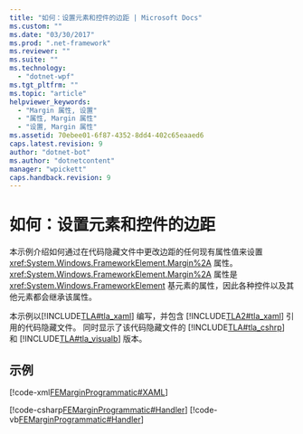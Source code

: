 ```yaml
---
title: "如何：设置元素和控件的边距 | Microsoft Docs"
ms.custom: ""
ms.date: "03/30/2017"
ms.prod: ".net-framework"
ms.reviewer: ""
ms.suite: ""
ms.technology: 
  - "dotnet-wpf"
ms.tgt_pltfrm: ""
ms.topic: "article"
helpviewer_keywords: 
  - "Margin 属性, 设置"
  - "属性, Margin 属性"
  - "设置, Margin 属性"
ms.assetid: 70ebee01-6f87-4352-8dd4-402c65eaaed6
caps.latest.revision: 9
author: "dotnet-bot"
ms.author: "dotnetcontent"
manager: "wpickett"
caps.handback.revision: 9
---
```

# 如何：设置元素和控件的边距
本示例介绍如何通过在代码隐藏文件中更改边距的任何现有属性值来设置 <xref:System.Windows.FrameworkElement.Margin%2A> 属性。  <xref:System.Windows.FrameworkElement.Margin%2A> 属性是 <xref:System.Windows.FrameworkElement> 基元素的属性，因此各种控件以及其他元素都会继承该属性。  
  
 本示例以[!INCLUDE[TLA#tla_xaml](../../../../includes/tlasharptla-xaml-md.md)] 编写，并包含 [!INCLUDE[TLA2#tla_xaml](../../../../includes/tla2sharptla-xaml-md.md)] 引用的代码隐藏文件。  同时显示了该代码隐藏文件的 [!INCLUDE[TLA#tla_cshrp](../../../../includes/tlasharptla-cshrp-md.md)] 和 [!INCLUDE[TLA#tla_visualb](../../../../includes/tlasharptla-visualb-md.md)] 版本。  
  
## 示例  
 [!code-xml[FEMarginProgrammatic#XAML](../../../../samples/snippets/csharp/VS_Snippets_Wpf/FEMarginProgrammatic/CSharp/default.xaml#xaml)]  
  
 [!code-csharp[FEMarginProgrammatic#Handler](../../../../samples/snippets/csharp/VS_Snippets_Wpf/FEMarginProgrammatic/CSharp/default.xaml.cs#handler)]
 [!code-vb[FEMarginProgrammatic#Handler](../../../../samples/snippets/visualbasic/VS_Snippets_Wpf/FEMarginProgrammatic/VisualBasic/default.xaml.vb#handler)]